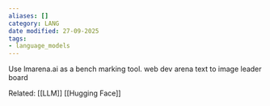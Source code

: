 ```yaml
---
aliases: []
category: LANG
date modified: 27-09-2025
tags:
- language_models
---
```

Use lmarena.ai as a bench marking tool. 
web dev arena
text to image leader board

Related:
[[LLM]]
[[Hugging Face]]


